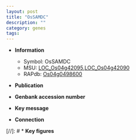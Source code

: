 ```yaml
---
layout: post
title: "OsSAMDC"
description: ""
category: genes
tags: 
---
```


* **Information**  
    + Symbol: OsSAMDC  
    + MSU: [LOC_Os04g42095](http://rice.uga.edu/cgi-bin/ORF_infopage.cgi?orf=LOC_Os04g42095),[LOC_Os04g42090](http://rice.uga.edu/cgi-bin/ORF_infopage.cgi?orf=LOC_Os04g42090)  
    + RAPdb: [Os04g0498600](http://rapdb.dna.affrc.go.jp/viewer/gbrowse_details/irgsp1?name=Os04g0498600)  

* **Publication**  

* **Genbank accession number**  

* **Key message**  

* **Connection**  

[//]: # * **Key figures**  


